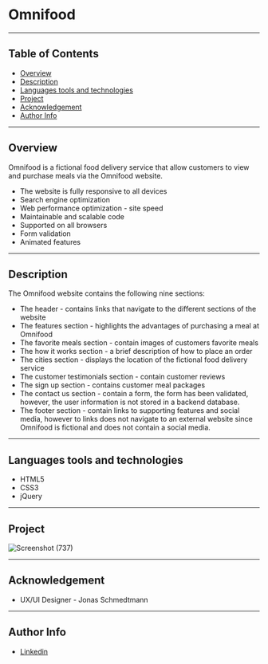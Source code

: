 # Omnifood

--- 

## Table of Contents
- [Overview](#overview)
- [Description](#description)
- [Languages tools and technologies](#languages-tools-and-technologies)
- [Project](#project)
- [Acknowledgement](#acknowledgement)
- [Author Info](#author-info)

---

## Overview
Omnifood is a fictional food delivery service that allow customers to view and purchase meals via the Omnifood website.
* The website is fully responsive to all devices
* Search engine optimization
* Web performance optimization - site speed
* Maintainable and scalable code
* Supported on all browsers
* Form validation
* Animated features 

--- 

## Description
The Omnifood website contains the following nine sections:
* The header - contains links that navigate to the different sections of the website
* The features section - highlights the advantages of purchasing a meal at Omnifood
* The favorite meals section - contain images of customers favorite meals
* The how it works section - a brief description of how to place an order
* The cities section - displays the location of the fictional food delivery service
* The customer testimonials section - contain customer reviews
* The sign up section - contains customer meal packages
* The contact us section - contain a form, the form has been validated, however, the user information is not stored in a backend database.
* The footer section - contain links to supporting features and social media, however to links does not navigate to an external website since Omnifood is fictional and does not contain a social media.


---

## Languages tools and technologies
* HTML5
* CSS3
* jQuery

---

## Project
![Screenshot (737)](https://user-images.githubusercontent.com/77646306/129113597-3226951e-0f33-43ea-8d48-52a9a140374e.png)

---

## Acknowledgement
* UX/UI Designer - Jonas Schmedtmann


---

## Author Info
* [Linkedin](https://www.linkedin.com/in/tamika-ramkissoon-1a2622214/)


